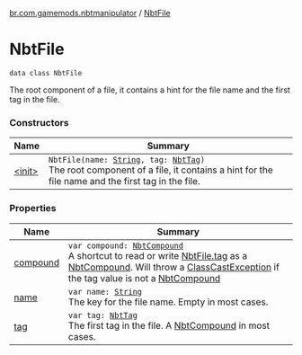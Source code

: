 [br.com.gamemods.nbtmanipulator](../index.md) / [NbtFile](./index.md)

# NbtFile

`data class NbtFile`

The root component of a file, it contains a hint for the file name and the first tag in the file.

### Constructors

| Name | Summary |
|---|---|
| [&lt;init&gt;](-init-.md) | `NbtFile(name: `[`String`](https://kotlinlang.org/api/latest/jvm/stdlib/kotlin/-string/index.html)`, tag: `[`NbtTag`](../-nbt-tag/index.md)`)`<br>The root component of a file, it contains a hint for the file name and the first tag in the file. |

### Properties

| Name | Summary |
|---|---|
| [compound](compound.md) | `var compound: `[`NbtCompound`](../-nbt-compound/index.md)<br>A shortcut to read or write [NbtFile.tag](tag.md) as a [NbtCompound](../-nbt-compound/index.md). Will throw a [ClassCastException](https://docs.oracle.com/javase/6/docs/api/java/lang/ClassCastException.html) if the tag value is not a [NbtCompound](../-nbt-compound/index.md) |
| [name](name.md) | `var name: `[`String`](https://kotlinlang.org/api/latest/jvm/stdlib/kotlin/-string/index.html)<br>The key for the file name. Empty in most cases. |
| [tag](tag.md) | `var tag: `[`NbtTag`](../-nbt-tag/index.md)<br>The first tag in the file. A [NbtCompound](../-nbt-compound/index.md) in most cases. |
